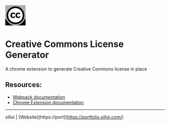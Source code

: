 <img src="src/assets/img/icon-128.png" width="64"/>

# Creative Commons License Generator

A chrome extension to generate Creative Commons license in place

## Resources:

- [Webpack documentation](https://webpack.js.org/concepts/)
- [Chrome Extension documentation](https://developer.chrome.com/extensions/getstarted)

---

silloi | [Website](https://port](https://portfolio.silloi.com/)
